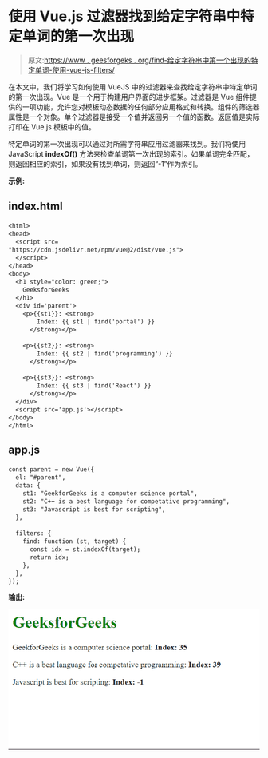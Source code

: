 # 使用 Vue.js 过滤器找到给定字符串中特定单词的第一次出现

> 原文:[https://www . geesforgeks . org/find-给定字符串中第一个出现的特定单词-使用-vue-js-filters/](https://www.geeksforgeeks.org/find-the-first-occurrence-of-particular-word-in-a-given-string-using-vue-js-filters/)

在本文中，我们将学习如何使用 VueJS 中的过滤器来查找给定字符串中特定单词的第一次出现。Vue 是一个用于构建用户界面的进步框架。过滤器是 Vue 组件提供的一项功能，允许您对模板动态数据的任何部分应用格式和转换。组件的筛选器属性是一个对象。单个过滤器是接受一个值并返回另一个值的函数。返回值是实际打印在 Vue.js 模板中的值。

特定单词的第一次出现可以通过对所需字符串应用过滤器来找到。我们将使用 JavaScript **indexOf()** 方法来检查单词第一次出现的索引。如果单词完全匹配，则返回相应的索引，如果没有找到单词，则返回“-1”作为索引。

**示例:**

## index.html

```
<html>
<head>
  <script src=
"https://cdn.jsdelivr.net/npm/vue@2/dist/vue.js">
  </script>
</head>
<body>
  <h1 style="color: green;">
    GeeksforGeeks
  </h1>
  <div id='parent'>
    <p>{{st1}}: <strong>
        Index: {{ st1 | find('portal') }}
      </strong></p>

    <p>{{st2}}: <strong>
        Index: {{ st2 | find('programming') }}
      </strong></p>

    <p>{{st3}}: <strong>
        Index: {{ st3 | find('React') }}
      </strong></p>
  </div>
  <script src='app.js'></script>
</body>
</html>
```

## app.js

```
const parent = new Vue({
  el: "#parent",
  data: {
    st1: "GeekforGeeks is a computer science portal",
    st2: "C++ is a best language for competative programming",
    st3: "Javascript is best for scripting",
  },

  filters: {
    find: function (st, target) {
      const idx = st.indexOf(target);
      return idx;
    },
  },
});
```

**输出:**

![](img/c5d029479f84a3ac954694f82b8d87cc.png)